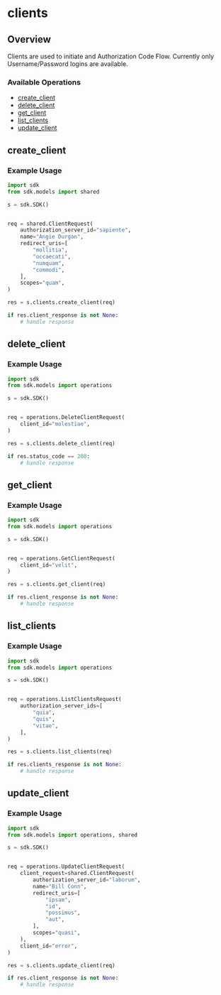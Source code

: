 # clients

## Overview

Clients are used to initiate and Authorization Code Flow. Currently only Username/Password logins are available.

### Available Operations

* [create_client](#create_client)
* [delete_client](#delete_client)
* [get_client](#get_client)
* [list_clients](#list_clients)
* [update_client](#update_client)

## create_client

### Example Usage

```python
import sdk
from sdk.models import shared

s = sdk.SDK()


req = shared.ClientRequest(
    authorization_server_id="sapiente",
    name="Angie Durgan",
    redirect_uris=[
        "mollitia",
        "occaecati",
        "numquam",
        "commodi",
    ],
    scopes="quam",
)

res = s.clients.create_client(req)

if res.client_response is not None:
    # handle response
```

## delete_client

### Example Usage

```python
import sdk
from sdk.models import operations

s = sdk.SDK()


req = operations.DeleteClientRequest(
    client_id="molestiae",
)

res = s.clients.delete_client(req)

if res.status_code == 200:
    # handle response
```

## get_client

### Example Usage

```python
import sdk
from sdk.models import operations

s = sdk.SDK()


req = operations.GetClientRequest(
    client_id="velit",
)

res = s.clients.get_client(req)

if res.client_response is not None:
    # handle response
```

## list_clients

### Example Usage

```python
import sdk
from sdk.models import operations

s = sdk.SDK()


req = operations.ListClientsRequest(
    authorization_server_ids=[
        "quia",
        "quis",
        "vitae",
    ],
)

res = s.clients.list_clients(req)

if res.clients_response is not None:
    # handle response
```

## update_client

### Example Usage

```python
import sdk
from sdk.models import operations, shared

s = sdk.SDK()


req = operations.UpdateClientRequest(
    client_request=shared.ClientRequest(
        authorization_server_id="laborum",
        name="Bill Conn",
        redirect_uris=[
            "ipsam",
            "id",
            "possimus",
            "aut",
        ],
        scopes="quasi",
    ),
    client_id="error",
)

res = s.clients.update_client(req)

if res.client_response is not None:
    # handle response
```
